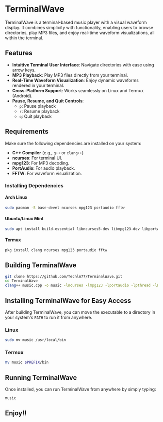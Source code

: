 # TerminalWave

TerminalWave is a terminal-based music player with a visual waveform display. It combines simplicity with functionality, enabling users to browse directories, play MP3 files, and enjoy real-time waveform visualizations, all within the terminal.

## Features

- **Intuitive Terminal User Interface**: Navigate directories with ease using arrow keys.
- **MP3 Playback**: Play MP3 files directly from your terminal.
- **Real-Time Waveform Visualization**: Enjoy dynamic waveforms rendered in your terminal.
- **Cross-Platform Support**: Works seamlessly on Linux and Termux (Android).
- **Pause, Resume, and Quit Controls**:
  - `p`: Pause playback
  - `r`: Resume playback
  - `q`: Quit playback

## Requirements

Make sure the following dependencies are installed on your system:

- **C++ Compiler** (e.g., `g++` or `clang++`)
- **ncurses**: For terminal UI.
- **mpg123**: For MP3 decoding.
- **PortAudio**: For audio playback.
- **FFTW**: For waveform visualization.

### Installing Dependencies

#### Arch Linux
```bash
sudo pacman -S base-devel ncurses mpg123 portaudio fftw
```

#### Ubuntu/Linux Mint
```bash
sudo apt install build-essential libncurses5-dev libmpg123-dev libportaudio2 fftw2
```

#### Termux
```bash
pkg install clang ncurses mpg123 portaudio fftw
```

## Building TerminalWave
```bash
git clone https://github.com/Techlm77/TerminalWave.git
cd TerminalWave
clang++ music.cpp -o music -lncurses -lmpg123 -lportaudio -lpthread -lm -lfftw3
```

## Installing TerminalWave for Easy Access

After building TerminalWave, you can move the executable to a directory in your system's `PATH` to run it from anywhere.

### Linux
```bash
sudo mv music /usr/local/bin
```

### Termux
```bash
mv music $PREFIX/bin
```

## Running TerminalWave
Once installed, you can run TerminalWave from anywhere by simply typing:
```bash
music
```

## Enjoy!!
